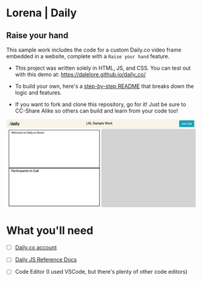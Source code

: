 # Lorena | Daily 
## Raise your hand
This sample work includes the code for a custom Daily.co video frame embedded in a website, complete with a `Raise your hand` feature. 

* This project was written solely in HTML, JS, and CSS. You can test out with this demo at: https://dalelore.github.io/daily_co/

* To build your own, here's a [step-by-step README](https://github.com/DaleLore/daily_co/blob/main/README-steps.md) that breaks down the logic and features.

* If you want to fork and clone this repository, go for it! Just be sure to CC-Share Alike so others can build and learn from your code too! 

<img src="./Assets/final-demo.png">

# What you'll need
- [ ] [Daily.co account](https://dashboard.daily.co/login)
- [ ] [Daily JS Reference Docs](https://docs.daily.co/reference/daily-js)
- [ ] Code Editor (I used VSCode, but there's plenty of other code editors)

